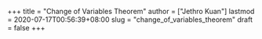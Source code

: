 +++
title = "Change of Variables Theorem"
author = ["Jethro Kuan"]
lastmod = 2020-07-17T00:56:39+08:00
slug = "change_of_variables_theorem"
draft = false
+++
